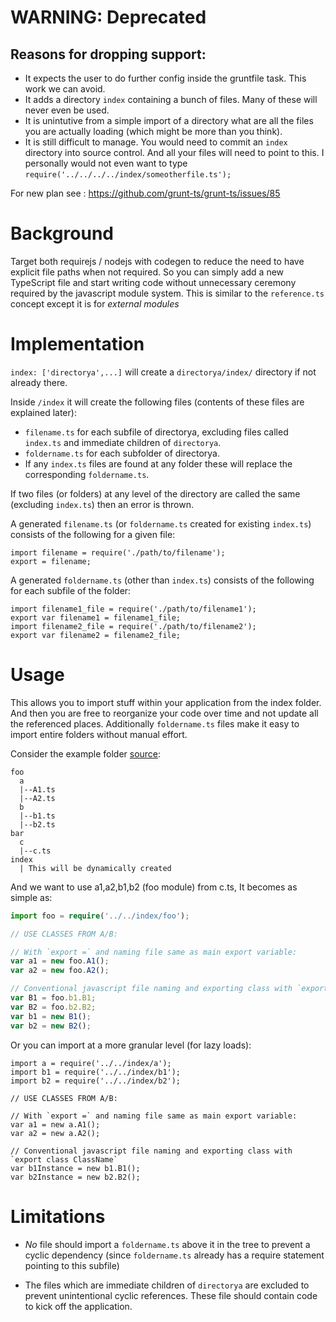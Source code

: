 # WARNING: Deprecated

## Reasons for dropping support: 
* It expects the user to do further config inside the gruntfile task. This work we can avoid. 
* It adds a directory `index` containing a bunch of files. Many of these will never even be used. 
* It is unintutive from a simple import of a directory what are all the files you are actually loading (which might be more than you think). 
* It is still difficult to manage. You would need to commit an `index` directory into source control. And all your files will need to point to this. I personally would not even want to type `require('../../../../index/someotherfile.ts');`

For new plan see : https://github.com/grunt-ts/grunt-ts/issues/85

# Background 

Target both requirejs / nodejs with codegen to reduce the need to have explicit file paths when not required. So you can simply add a new TypeScript file and start writing code without unnecessary ceremony required by the javascript module system. This is similar to the `reference.ts` concept except it is for *external modules*

# Implementation

`index: ['directorya',...]` will create a `directorya/index/` directory if not already there. 

Inside `/index` it will create the following files (contents of these files are explained later):

* `filename.ts` for each subfile of directorya, excluding files called `index.ts` and immediate children of `directorya`.
* `foldername.ts` for each subfolder of directorya.
* If any `index.ts` files are found at any folder these will replace the corresponding `foldername.ts`. 

If two files (or folders) at any level of the directory are called the same (excluding `index.ts`) then an error is thrown.

A generated `filename.ts` (or `foldername.ts` created for existing `index.ts`) consists of the following for a given file: 

```
import filename = require('./path/to/filename');
export = filename;
```

A generated `foldername.ts` (other than `index.ts`) consists of the following for each subfile of the folder: 

```
import filename1_file = require('./path/to/filename1');
export var filename1 = filename1_file;
import filename2_file = require('./path/to/filename2');
export var filename2 = filename2_file;
```

# Usage
This allows you to import stuff within your application from the index folder. And then you are free to reorganize your code over time and not update all the referenced places. Additionally `foldername.ts` files make it easy to import entire folders without manual effort.

Consider the example folder [source](https://github.com/grunt-ts/grunt-ts/tree/master/test/index/ts): 
```
foo
  a
  |--A1.ts
  |--A2.ts
  b
  |--b1.ts
  |--b2.ts
bar
  c
  |--c.ts
index
  | This will be dynamically created  
```  
And we want to use a1,a2,b1,b2 (foo module) from c.ts,  It becomes as simple as: 

``` TypeScript
import foo = require('../../index/foo');

// USE CLASSES FROM A/B:

// With `export =` and naming file same as main export variable: 
var a1 = new foo.A1();
var a2 = new foo.A2();

// Conventional javascript file naming and exporting class with `export class ClassName`
var B1 = foo.b1.B1;
var B2 = foo.b2.B2;
var b1 = new B1();
var b2 = new B2();
```

Or you can import at a more granular level (for lazy loads): 
```
import a = require('../../index/a');
import b1 = require('../../index/b1');
import b2 = require('../../index/b2');

// USE CLASSES FROM A/B:

// With `export =` and naming file same as main export variable: 
var a1 = new a.A1();
var a2 = new a.A2();

// Conventional javascript file naming and exporting class with `export class ClassName`
var b1Instance = new b1.B1();
var b2Instance = new b2.B2();
```

# Limitations

* *No* file should import a `foldername.ts` above it in the tree to prevent a cyclic dependency (since `foldername.ts` already has a require statement pointing to this subfile)

* The files which are immediate children of `directorya` are excluded to prevent unintentional cyclic references. These file should contain code to kick off the application.  
